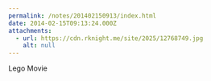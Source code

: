 ```yaml
---
permalink: /notes/201402150913/index.html
date: 2014-02-15T09:13:24.000Z
attachments:
  - url: https://cdn.rknight.me/site/2025/12768749.jpg
    alt: null
---
```


Lego Movie
